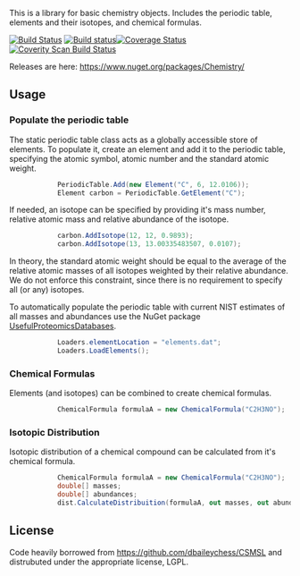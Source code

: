 This is a library for basic chemistry objects. Includes the periodic table, elements and their isotopes, and chemical formulas.

[![Build Status](https://travis-ci.org/stefanks/Chemistry.svg?branch=master)](https://travis-ci.org/stefanks/Chemistry) [![Build status](https://ci.appveyor.com/api/projects/status/d8dxfnj8lv7p4bhu/branch/master?svg=true)](https://ci.appveyor.com/project/stefanks/chemistry/branch/master)[![Coverage Status](https://coveralls.io/repos/github/stefanks/Chemistry/badge.svg?branch=master)](https://coveralls.io/github/stefanks/Chemistry?branch=master)[![Coverity Scan Build Status](https://scan.coverity.com/projects/9146/badge.svg)](https://scan.coverity.com/projects/stefanks-chemistry)

Releases are here: https://www.nuget.org/packages/Chemistry/

## Usage

### Populate the periodic table

The static periodic table class acts as a globally accessible store of elements. To populate it, create an element and add it to the periodic table, specifying the atomic symbol, atomic number and the standard atomic weight. 
```csharp
            PeriodicTable.Add(new Element("C", 6, 12.0106));
            Element carbon = PeriodicTable.GetElement("C");
```

If needed, an isotope can be specified by providing it's mass number, relative atomic mass and relative abundance of the isotope.
```csharp
            carbon.AddIsotope(12, 12, 0.9893);
            carbon.AddIsotope(13, 13.00335483507, 0.0107);
```
In theory, the standard atomic weight should be equal to the average of the relative atomic masses of all isotopes weighted by their relative abundance. We do not enforce this constraint, since there is no requirement to specify all (or any) isotopes. 

To automatically populate the periodic table with current NIST estimates of all masses and abundances use the NuGet package [UsefulProteomicsDatabases](https://www.nuget.org/packages/UsefulProteomicsDatabases). 
```csharp
            Loaders.elementLocation = "elements.dat";
            Loaders.LoadElements();
```

### Chemical Formulas

Elements (and isotopes) can be combined to create chemical formulas.
```csharp
            ChemicalFormula formulaA = new ChemicalFormula("C2H3NO");
```

### Isotopic Distribution

Isotopic distribution of a chemical compound can be calculated from it's chemical formula.
```csharp
            ChemicalFormula formulaA = new ChemicalFormula("C2H3NO");
            double[] masses;
            double[] abundances;
            dist.CalculateDistribuition(formulaA, out masses, out abundances);
```

## License
Code heavily borrowed from https://github.com/dbaileychess/CSMSL and distrubuted under the appropriate license, LGPL.
